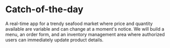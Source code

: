 # Catch-of-the-day

A real-time app for a trendy seafood market where price and quantity available are variable and can change at a moment's notice. We will build a menu, an order form, and an inventory management area where authorized users can immediately update product details.
